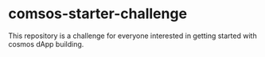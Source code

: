 # comsos-starter-challenge
This repository is a challenge for everyone interested in getting started with cosmos dApp building.
